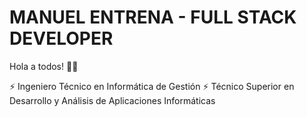 # MANUEL ENTRENA - FULL STACK DEVELOPER

Hola a todos! 👨‍💻

⚡ Ingeniero Técnico en Informática de Gestión
⚡ Técnico Superior en Desarrollo y Análisis de Aplicaciones Informáticas
